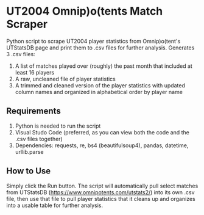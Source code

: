 # UT2004 Omnip)o(tents Match Scraper
Python script to scrape UT2004 player statistics from Omnip)o(tent's UTStatsDB page and print them to .csv files for further analysis. Generates 3 .csv files:

1. A list of matches played over (roughly) the past month that included at least 16 players
2. A raw, uncleaned file of player statistics
3. A trimmed and cleaned version of the player statistics with updated column names and organized in alphabetical order by player name

## Requirements

1. Python is needed to run the script
2. Visual Studo Code (preferred, as you can view both the code and the .csv files together)
3. Dependencies:
     requests, re, bs4 (beautifulsoup4), pandas, datetime, urllib.parse

## How to Use

Simply click the Run button. The script will automatically pull select matches from UTStatsDB (https://www.omnipotents.com/utstats2/) into its own .csv file, then use that file to pull player statistics that it cleans up and organizes into a usable table for further analysis.
